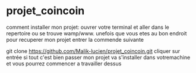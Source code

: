 # projet_coincoin
comment installer mon projet: 
  ouvrer votre terminal et aller dans le repertoire ou se trouve wamp/www.
  unefois que vous etes au bon endroit pour recuperer mon projet entrer la commende suivante
  
  git clone https://github.com/Malik-lucien/projet_coincoin.git
  cliquer sur entrée 
  si tout c'est bien passer mon projet va s'installer dans votremachine et vous pourrez commencer a travailler dessus 

